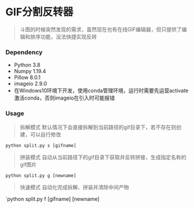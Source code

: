 # GIF分割反转器
> 斗图的时候突然发现的需求，虽然现在也有在线GIF编辑器，但只提供了编辑和排序功能，没法快捷实现反转

### Dependency
* Python 3.8
* Numpy 1.19.4
* Pillow 8.0.1
* imageio 2.9.0
* 在Windows10环境下开发，使用conda管理环境，运行时需要先运营activate激活conda，否则imageio在引入时可能报错

### Usage
> 拆解模式 默认情况下会直接拆解到当前路径的gif目录下，若不存在则创建，可以自行修改

`python split.py s [gifname]`

> 拼装模式 自动从当前路径下的gif目录下获取并反转拼接，生成指定名称的gif图片

`python split.py g [newname]`

> 快速模式 自动化完成拆解、拼装并清除中间产物

`python split.py f [gifname] [newname]
